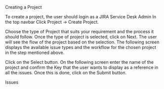 Creating a Project

To create a project, the user should login as a JIRA Service Desk Admin
In the top navbar Click Project → Create Project.

Choose the type of Project that suits your requirement and the process it should follow.
Once the type of project is selected, click on Next.
The user will see the flow of the project based on the selection.
The following screen displays the available issue types and the workflow for the chosen project in the step mentioned above.

Click on the Select button.
On the following screen enter the name of the project and confirm the Key that the user wants to display as a reference in all the issues.
Once this is done, click on the Submit button.

Issues
